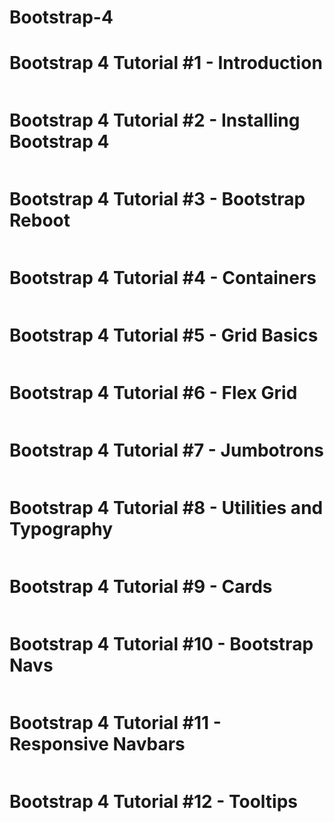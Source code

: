# Bootstrap-4

# Bootstrap 4 Tutorial #1 - Introduction
```
```
# Bootstrap 4 Tutorial #2 - Installing Bootstrap 4
```
```
# Bootstrap 4 Tutorial #3 - Bootstrap Reboot
```
```
# Bootstrap 4 Tutorial #4 - Containers
```
```
# Bootstrap 4 Tutorial #5 - Grid Basics
```
```
# Bootstrap 4 Tutorial #6 - Flex Grid
```
```
# Bootstrap 4 Tutorial #7 - Jumbotrons
```
```
# Bootstrap 4 Tutorial #8 - Utilities and Typography
```
```
# Bootstrap 4 Tutorial #9 - Cards
```
```
# Bootstrap 4 Tutorial #10 - Bootstrap Navs
```
```
# Bootstrap 4 Tutorial #11 - Responsive Navbars
```
```
# Bootstrap 4 Tutorial #12 - Tooltips
```
```
